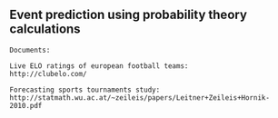 ## Event prediction using probability theory calculations

~~~
Documents:

Live ELO ratings of european football teams: 
http://clubelo.com/

Forecasting sports tournaments study: 
http://statmath.wu.ac.at/~zeileis/papers/Leitner+Zeileis+Hornik-2010.pdf
~~~